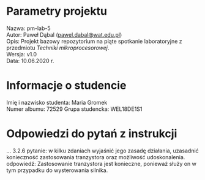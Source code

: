 # Parametry projektu

Nazwa: pm-lab-5  
Autor: Paweł Dąbal (pawel.dabal@wat.edu.pl)  
Opis: Projekt bazowy repozytorium na piąte spotkanie laboratoryjne z przedmiotu _Techniki mikroprocesorowej_.  
Wersja: v1.0  
Data: 10.06.2020 r.

# Informacje o studencie

Imię i nazwisko studenta: Maria Gromek  
Numer albumu: 72529 
Grupa studencka: WEL18DE1S1

# Odpowiedzi do pytań z instrukcji
...
3.2.6 pytanie: w kilku zdaniach wyjaśnić jego zasadę działania, uzasadnić konieczność zastosowania
tranzystora oraz możliwość udoskonalenia.
odpowiedź: Zastosowanie tranzystora jest konieczne, ponieważ służy on w tym przypadku do wysterowania silnika.